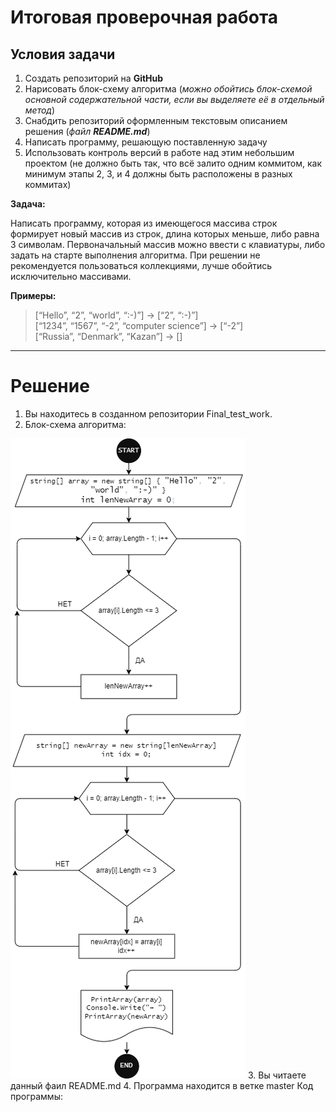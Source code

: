 # **Итоговая проверочная работа**

## **Условия задачи**


1. Создать репозиторий на **GitHub**
2. Нарисовать блок-схему алгоритма (*можно обойтись блок-схемой основной содержательной части, если вы выделяете её в отдельный метод*)
3. Снабдить репозиторий оформленным текстовым описанием решения (*файл **README.md***)
4. Написать программу, решающую поставленную задачу
5. Использовать контроль версий в работе над этим небольшим проектом (не должно быть так, что всё залито одним коммитом, как минимум этапы 2, 3, и 4 должны быть расположены в разных коммитах)

**Задача:**

Написать программу, которая из имеющегося массива строк формирует новый массив из строк, длина которых меньше, либо равна 3 символам. Первоначальный массив можно ввести с клавиатуры, либо задать на старте выполнения алгоритма. При решении не рекомендуется пользоваться коллекциями, лучше обойтись исключительно массивами.

**Примеры:**


>[“Hello”, “2”, “world”, “:-)”] → [“2”, “:-)”]  
[“1234”, “1567”, “-2”, “computer science”] → [“-2”]  
[“Russia”, “Denmark”, “Kazan”] → []

***

# **Решение**

1. Вы находитесь в созданном репозитории Final_test_work.
2. Блок-схема алгоритма:

<kbd><img src="https://github.com/TatyanaProtas/Final_test_work/blob/main/блок_схема.png?raw=true"/></kbd>
3. Вы читаете данный фаил README.md
4. Программа находится в ветке master
Код программы:
